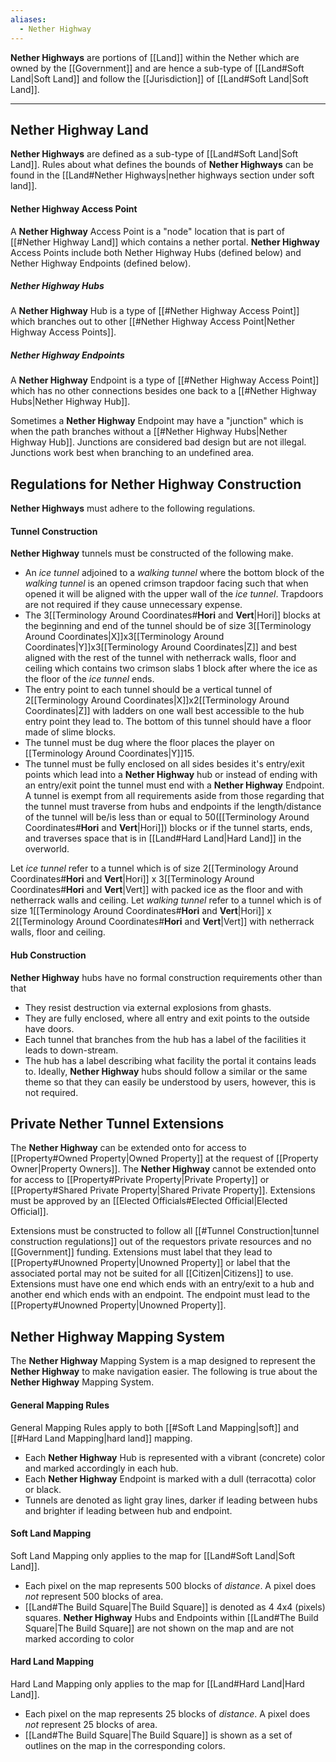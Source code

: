 ```yaml
---
aliases:
  - Nether Highway
---
```

**Nether Highways** are portions of [[Land]] within the Nether which are owned by the [[Government]] and are hence a sub-type of [[Land#Soft Land|Soft Land]] and follow the [[Jurisdiction]] of [[Land#Soft Land|Soft Land]].

---
## Nether Highway Land
**Nether Highways** are defined as a sub-type of [[Land#Soft Land|Soft Land]]. Rules about what defines the bounds of **Nether Highways** can be found in the [[Land#Nether Highways|nether highways section under soft land]].
#### Nether Highway Access Point
A **Nether Highway** Access Point is a "node" location that is part of [[#Nether Highway Land]] which contains a nether portal. **Nether Highway** Access Points include both Nether Highway Hubs (defined below) and Nether Highway Endpoints (defined below).
##### Nether Highway Hubs
A **Nether Highway** Hub is a type of [[#Nether Highway Access Point]] which branches out to other [[#Nether Highway Access Point|Nether Highway Access Points]].
##### Nether Highway Endpoints
A **Nether Highway** Endpoint is a type of [[#Nether Highway Access Point]] which has no other connections besides one back to a [[#Nether Highway Hubs|Nether Highway Hub]].

Sometimes a **Nether Highway** Endpoint may have a "junction" which is when the path branches without a [[#Nether Highway Hubs|Nether Highway Hub]]. Junctions are considered bad design but are not illegal. Junctions work best when branching to an undefined area. 
## Regulations for Nether Highway Construction
**Nether Highways** must adhere to the following regulations.
#### Tunnel Construction
**Nether Highway** tunnels must be constructed of the following make.
- An *ice tunnel* adjoined to a *walking tunnel* where the bottom block of the *walking tunnel* is an opened crimson trapdoor facing such that when opened it will be aligned with the upper wall of the *ice tunnel*. Trapdoors are not required if they cause unnecessary expense.
- The 3[[Terminology Around Coordinates#**Hori** and **Vert**|Hori]] blocks at the beginning and end of the tunnel should be of size 3[[Terminology Around Coordinates|X]]x3[[Terminology Around Coordinates|Y]]x3[[Terminology Around Coordinates|Z]] and best aligned with the rest of the tunnel with netherrack walls, floor and ceiling which contains two crimson slabs 1 block after where the ice as the floor of the *ice tunnel* ends.
- The entry point to each tunnel should be a vertical tunnel of 2[[Terminology Around Coordinates|X]]x2[[Terminology Around Coordinates|Z]] with ladders on one wall best accessible to the hub entry point they lead to. The bottom of this tunnel should have a floor made of slime blocks.
- The tunnel must be dug where the floor places the player on [[Terminology Around Coordinates|Y]]15. 
- The tunnel must be fully enclosed on all sides besides it's entry/exit points which lead into a **Nether Highway** hub or instead of ending with an entry/exit point the tunnel must end with a **Nether Highway** Endpoint.
A tunnel is exempt from all requirements aside from those regarding that the tunnel must traverse from hubs and endpoints if the length/distance of the tunnel will be/is less than or equal to 50([[Terminology Around Coordinates#**Hori** and **Vert**|Hori]]) blocks or if the tunnel starts, ends, and traverses space that is in [[Land#Hard Land|Hard Land]] in the overworld.

Let *ice tunnel* refer to a tunnel which is of size 2[[Terminology Around Coordinates#**Hori** and **Vert**|Hori]] x 3[[Terminology Around Coordinates#**Hori** and **Vert**|Vert]] with packed ice as the floor and with netherrack walls and ceiling.
Let *walking tunnel* refer to a tunnel which is of size 1[[Terminology Around Coordinates#**Hori** and **Vert**|Hori]] x 2[[Terminology Around Coordinates#**Hori** and **Vert**|Vert]] with netherrack walls, floor and ceiling.
#### Hub Construction
**Nether Highway** hubs have no formal construction requirements other than that
- They resist destruction via external explosions from ghasts.
- They are fully enclosed, where all entry and exit points to the outside have doors.
- Each tunnel that branches from the hub has a label of the facilities it leads to down-stream.
- The hub has a label describing what facility the portal it contains leads to.
Ideally, **Nether Highway** hubs should follow a similar or the same theme so that they can easily be understood by users, however, this is not required.
## Private Nether Tunnel Extensions
The **Nether Highway** can be extended onto for access to [[Property#Owned Property|Owned Property]] at the request of [[Property Owner|Property Owners]]. The **Nether Highway** cannot be extended onto for access to [[Property#Private Property|Private Property]] or [[Property#Shared Private Property|Shared Private Property]]. Extensions must be approved by an [[Elected Officials#Elected Official|Elected Official]].

Extensions must be constructed to follow all [[#Tunnel Construction|tunnel construction regulations]] out of the requestors private resources and no [[Government]] funding. Extensions must label that they lead to [[Property#Unowned Property|Unowned Property]] or label that the associated portal may not be suited for all [[Citizen|Citizens]] to use. Extensions must have one end which ends with an entry/exit to a hub and another end which ends with an endpoint. The endpoint must lead to the [[Property#Unowned Property|Unowned Property]].
## Nether Highway Mapping System
The **Nether Highway** Mapping System is a map designed to represent the **Nether Highway** to make navigation easier. The following is true about the **Nether Highway** Mapping System. 
#### General Mapping Rules
General Mapping Rules apply to both [[#Soft Land Mapping|soft]] and [[#Hard Land Mapping|hard land]] mapping.
- Each **Nether Highway** Hub is represented with a vibrant (concrete) color and marked accordingly in each hub.
- Each **Nether Highway** Endpoint is marked with a dull (terracotta) color or black.
- Tunnels are denoted as light gray lines, darker if leading between hubs and brighter if leading between hub and endpoint.
#### Soft Land Mapping
Soft Land Mapping only applies to the map for [[Land#Soft Land|Soft Land]].
- Each pixel on the map represents 500 blocks of *distance*. A pixel does *not* represent 500 blocks of area. 
-  [[Land#The Build Square|The Build Square]] is denoted as 4 4x4 (pixels) squares. **Nether Highway** Hubs and Endpoints within [[Land#The Build Square|The Build Square]] are not shown on the map and are not marked according to color 
#### Hard Land Mapping
Hard Land Mapping only applies to the map for [[Land#Hard Land|Hard Land]].
- Each pixel on the map represents 25 blocks of *distance*. A pixel does *not* represent 25 blocks of area. 
- [[Land#The Build Square|The Build Square]] is shown as a set of outlines on the map in the corresponding colors.